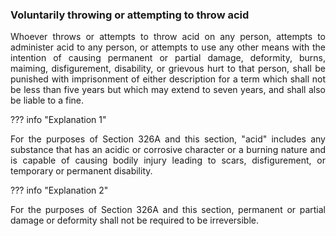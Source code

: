 ### Voluntarily throwing or attempting to throw acid
<div style="text-align: justify">

Whoever throws or attempts to throw acid on any person, attempts to administer acid to any person, or attempts to use any other means with the intention of causing permanent or partial damage, deformity, burns, maiming, disfigurement, disability, or grievous hurt to that person, shall be punished with imprisonment of either description for a term which shall not be less than five years but which may extend to seven years, and shall also be liable to a fine.

</div>

??? info "Explanation 1"
    <div style="text-align: justify"> For the purposes of Section 326A and this section, "acid" includes any substance that has an acidic or corrosive character or a burning nature and is capable of causing bodily injury leading to scars, disfigurement, or temporary or permanent disability.

??? info "Explanation 2"
    <div style="text-align: justify"> For the purposes of Section 326A and this section, permanent or partial damage or deformity shall not be required to be irreversible.
